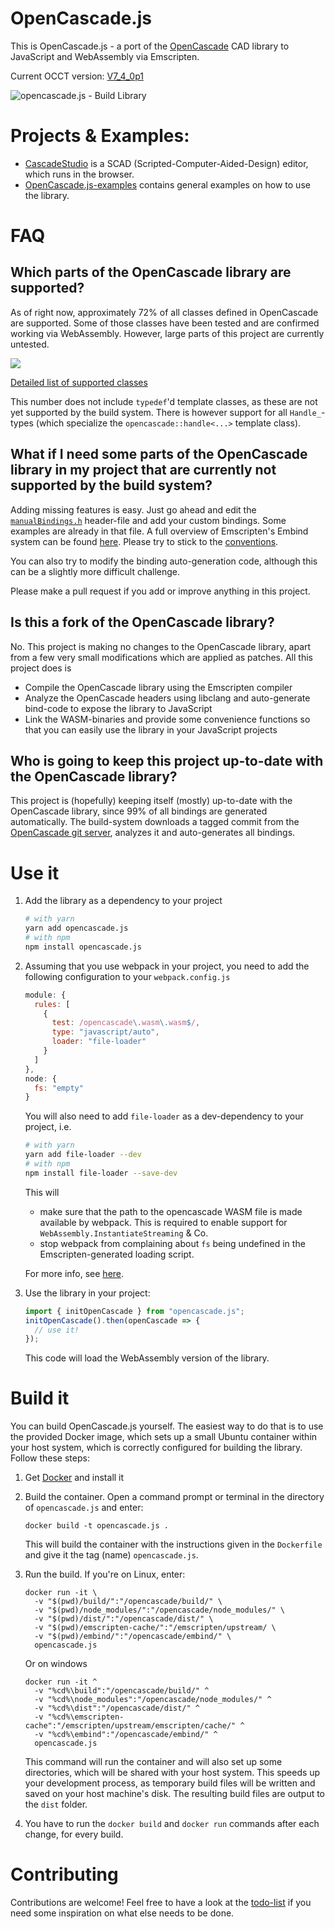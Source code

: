 OpenCascade.js
==============

This is OpenCascade.js - a port of the [OpenCascade](https://www.opencascade.com/) CAD library to JavaScript and WebAssembly via Emscripten.

Current OCCT version: [V7_4_0p1](https://git.dev.opencascade.org/gitweb/?p=occt.git;a=commit;h=33d9a6fa21ca4fa711da7066655aa2ba854545ee)

![opencascade.js - Build Library](https://github.com/donalffons/opencascade.js/workflows/opencascade.js%20-%20Build%20Library/badge.svg)

# Projects & Examples:

* [CascadeStudio](https://github.com/zalo/CascadeStudio) is a SCAD (Scripted-Computer-Aided-Design) editor, which runs in the browser.
* [OpenCascade.js-examples](https://github.com/donalffons/opencascade.js-examples) contains general examples on how to use the library.

# FAQ

## Which parts of the OpenCascade library are supported?

As of right now, approximately 72% of all classes defined in OpenCascade are supported. Some of those classes have been tested and are confirmed working via WebAssembly. However, large parts of this project are currently untested.

![](https://image-charts.com/chart?cht=p3&chs=700x250&chd=t:25.6,74.4&chl=Unsupported\n(28.2%)|Supported\n(71.8%)&chf=ps0-0,lg,45,ffeb3b,0.2,f44336,1|ps0-1,lg,45,8bc34a,0.2,009688,1)

[Detailed list of supported classes](dist/Supported%20APIs.md)

This number does not include `typedef`'d template classes, as these are not yet supported by the build system. There is however support for all `Handle_`-types (which specialize the `opencascade::handle<...>` template class).

## What if I need some parts of the OpenCascade library in my project that are currently not supported by the build system?

Adding missing features is easy. Just go ahead and edit the [`manualBindings.h`](embind/manualBindings.h) header-file and add your custom bindings. Some examples are already in that file. A full overview of Emscripten's Embind system can be found [here](https://emscripten.org/docs/porting/connecting_cpp_and_javascript/embind.html). Please try to stick to the [conventions](embind/conventions.md).

You can also try to modify the binding auto-generation code, although this can be a slightly more difficult challenge.

Please make a pull request if you add or improve anything in this project.

## Is this a fork of the OpenCascade library?

No. This project is making no changes to the OpenCascade library, apart from a few very small modifications which are applied as patches. All this project does is
* Compile the OpenCascade library using the Emscripten compiler
* Analyze the OpenCascade headers using libclang and auto-generate bind-code to expose the library to JavaScript
* Link the WASM-binaries and provide some convenience functions so that you can easily use the library in your JavaScript projects

## Who is going to keep this project up-to-date with the OpenCascade library?

This project is (hopefully) keeping itself (mostly) up-to-date with the OpenCascade library, since 99% of all bindings are generated automatically. The build-system downloads a tagged commit from the [OpenCascade git server](https://git.dev.opencascade.org/gitweb/?p=occt.git;a=summary), analyzes it and auto-generates all bindings.

# Use it

1. Add the library as a dependency to your project

    ```sh
    # with yarn
    yarn add opencascade.js
    # with npm
    npm install opencascade.js
    ```

2. Assuming that you use webpack in your project, you need to add the following configuration to your `webpack.config.js`

    ``` javascript
    module: {
      rules: [
        {
          test: /opencascade\.wasm\.wasm$/,
          type: "javascript/auto",
          loader: "file-loader"
        }
      ]
    },
    node: {
      fs: "empty"
    }
    ```
    You will also need to add `file-loader` as a dev-dependency to your project, i.e.

    ```sh
    # with yarn
    yarn add file-loader --dev
    # with npm
    npm install file-loader --save-dev
    ```

    This will

    * make sure that the path to the opencascade WASM file is made available by webpack. This is required to enable support for `WebAssembly.InstantiateStreaming` & Co.
    * stop webpack from complaining about `fs` being undefined in the Emscripten-generated loading script.
    
    For more info, see [here](https://gist.github.com/surma/b2705b6cca29357ebea1c9e6e15684cc).

3. Use the library in your project:
    ``` javascript
    import { initOpenCascade } from "opencascade.js";
    initOpenCascade().then(openCascade => {
      // use it!
    });
    ```
    This code will load the WebAssembly version of the library.

# Build it

You can build OpenCascade.js yourself. The easiest way to do that is to use the provided Docker image, which sets up a small Ubuntu container within your host system, which is correctly configured for building the library. Follow these steps:

1. Get [Docker](https://www.docker.com/) and install it

2. Build the container. Open a command prompt or terminal in the directory of `opencascade.js` and enter:
    ```
    docker build -t opencascade.js .
    ```
    This will build the container with the instructions given in the `Dockerfile` and give it the tag (name) `opencascade.js`.

3. Run the build. If you're on Linux, enter:
    ```
    docker run -it \
      -v "$(pwd)/build/":"/opencascade/build/" \
      -v "$(pwd)/node_modules/":"/opencascade/node_modules/" \
      -v "$(pwd)/dist/":"/opencascade/dist/" \
      -v "$(pwd)/emscripten-cache/":"/emscripten/upstream/ \
      -v "$(pwd)/embind/":"/opencascade/embind/" \
      opencascade.js
    ```
    Or on windows
    ```
    docker run -it ^
      -v "%cd%\build":"/opencascade/build/" ^
      -v "%cd%\node_modules":"/opencascade/node_modules/" ^
      -v "%cd%\dist":"/opencascade/dist/" ^
      -v "%cd%\emscripten-cache":"/emscripten/upstream/emscripten/cache/" ^
      -v "%cd%\embind":"/opencascade/embind/" ^
      opencascade.js
    ```
    This command will run the container and will also set up some directories, which will be shared with your host system. This speeds up your development process, as temporary build files will be written and saved on your host machine's disk. The resulting build files are output to the `dist` folder.

4. You have to run the `docker build` and `docker run` commands after each change, for every build.

# Contributing

Contributions are welcome! Feel free to have a look at the [todo-list](Todo.md) if you need some inspiration on what else needs to be done.

